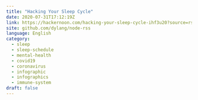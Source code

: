 ```yaml
---
title: "Hacking Your Sleep Cycle"
date: 2020-07-31T17:12:19Z
link: https://hackernoon.com/hacking-your-sleep-cycle-ihf3u20?source=rss&utm_medium=RSS&utm_source=news.12bit.vn
site: github.com/dylang/node-rss
language: English
category:
  - sleep
  - sleep-schedule
  - mental-health
  - covid19
  - coronavirus
  - infographic
  - infographics
  - immune-system
draft: false
---
```


